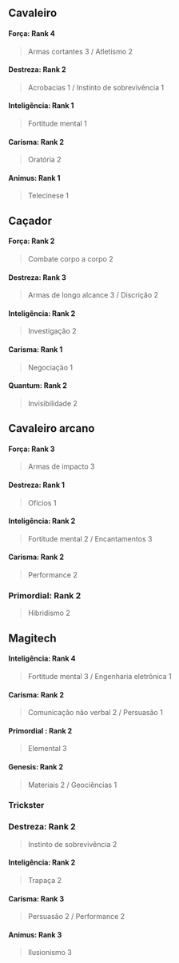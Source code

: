 ## Cavaleiro
#### Força: Rank 4                    
>Armas cortantes 3 / Atletismo  2

#### Destreza: Rank 2
>Acrobacias  1 / Instinto de sobrevivência  1

#### Inteligência: Rank 1
>Fortitude mental 1

#### Carisma: Rank 2
>Oratória 2

#### Animus: Rank 1
>Telecinese 1

## Caçador
#### Força: Rank 2
>Combate corpo a corpo 2

#### Destreza: Rank 3
>Armas de longo alcance 3 / Discrição 2

#### Inteligência: Rank 2
>Investigação 2

#### Carisma: Rank 1
>Negociação 1

#### Quantum: Rank 2
>Invisibilidade 2

## Cavaleiro arcano
#### Força: Rank 3
>Armas de impacto 3

#### Destreza: Rank 1
>Ofícios 1

#### Inteligência: Rank 2
>Fortitude mental 2 / Encantamentos 3

#### Carisma: Rank 2
>Performance 2

### Primordial: Rank 2
>Hibridismo 2

## Magitech
#### Inteligência: Rank 4
>Fortitude mental 3 / Engenharia eletrônica 1

#### Carisma: Rank 2
>Comunicação não verbal 2 / Persuasão 1

#### Primordial : Rank 2
>Elemental 3

#### Genesis: Rank 2
>Materiais 2 / Geociências 1

### Trickster
### Destreza: Rank 2
>Instinto de sobrevivência 2

#### Inteligência: Rank 2
>Trapaça 2

#### Carisma: Rank 3
>Persuasão 2 / Performance 2

#### Animus: Rank 3
>Ilusionismo 3
